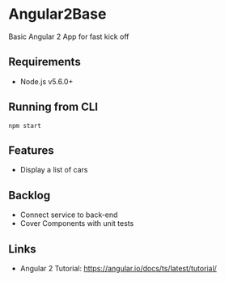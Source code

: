 Angular2Base
=========
Basic Angular 2 App for fast kick off

Requirements
---------
- Node.js v5.6.0+

Running from CLI
---------
    npm start

Features
--------
- Display a list of cars

Backlog
--------
- Connect service to back-end
- Cover Components with unit tests

Links
--------
- Angular 2 Tutorial: https://angular.io/docs/ts/latest/tutorial/
